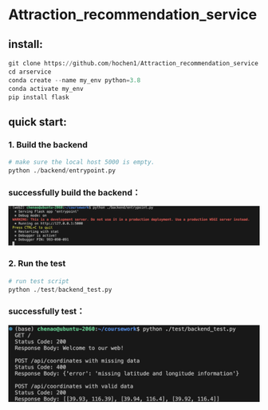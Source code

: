 # Attraction_recommendation_service

## install:

```python
git clone https://github.com/hochen1/Attraction_recommendation_service.git arservice
cd arservice
conda create --name my_env python=3.8
conda activate my_env
pip install flask
```

## quick start:

### 1. Build the backend

```python
# make sure the local host 5000 is empty.
python ./backend/entrypoint.py
```

### successfully build the backend：
![figure 1](./figure/Snipaste_2024-06-03_10-01-07.jpg)
### 2. Run the test

```python
# run test script
python ./test/backend_test.py
```

### successfully test：
![figure 2](./figure/Snipaste_2024-06-03_10-01-34.jpg)